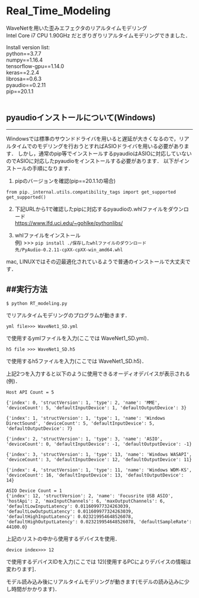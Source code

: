 # Real_Time_Modeling
WaveNetを用いた歪みエフェクタのリアルタイムモデリング <br>
Intel Core i7 CPU 1.90GHz だとぎりぎりリアルタイムモデリングできました． <br>

Install version list: <br>
python==3.7.7 <br>
numpy==1.16.4 <br>
tensorflow-gpu==1.14.0 <br>
keras==2.2.4 <br>
librosa==0.6.3 <br>
pyaudio==0.2.11 <br>
pip==20.1.1 <br><br>

## pyaudioインストールについて(Windows)<br>
---
Windowsでは標準のサウンドドライバを用いると遅延が大きくなるので，リアルタイムでのモデリングを行おうとすればASIOドライバを用いる必要があります．
しかし，通常のpip等でインストールするpyaudioはASIOに対応していないのでASIOに対応したpyaudioをインストールする必要があります．
以下がインストールの手順になります．<br>
1. pipのバージョンを確認(pip==20.1.1の場合)<br>
```
from pip._internal.utils.compatibility_tags import get_supported
get_supported()
```

2. 下記URLから1で確認したpipに対応するpyaudioの.whlファイルをダウンロード <br>
https://www.lfd.uci.edu/~gohlke/pythonlibs/ <br>

3. whlファイルをインストール <br>
例) >>> ```pip install ./保存したwhlファイルのダウンロード先/PyAudio‑0.2.11‑cpXX‑cpXX‑win_amd64.whl``` <br>

mac, LINUXではその辺最適化されているようで普通のインストールで大丈夫です．


##実行方法
---
```
$ python RT_modeling.py
```
でリアルタイムモデリングのプログラムが動きます．
```
yml file>>> WaveNet1_SD.yml
```
で使用するymlファイルを入力(ここでは WaveNet1_SD.yml)．
```
h5 file >>> WaveNet1_SD.h5
```
で使用するh5ファイルを入力(ここでは WaveNet1_SD.h5)．

上記2つを入力すると以下のように使用できるオーディオデバイスが表示される(例)．
```
Host API Count = 5

{'index': 0, 'structVersion': 1, 'type': 2, 'name': 'MME', 'deviceCount': 5, 'defaultInputDevice': 1, 'defaultOutputDevice': 3}

{'index': 1, 'structVersion': 1, 'type': 1, 'name': 'Windows DirectSound', 'deviceCount': 5, 'defaultInputDevice': 5, 'defaultOutputDevice': 7}

{'index': 2, 'structVersion': 1, 'type': 3, 'name': 'ASIO', 'deviceCount': 0, 'defaultInputDevice': -1, 'defaultOutputDevice': -1}

{'index': 3, 'structVersion': 1, 'type': 13, 'name': 'Windows WASAPI', 'deviceCount': 3, 'defaultInputDevice': 12, 'defaultOutputDevice': 11}

{'index': 4, 'structVersion': 1, 'type': 11, 'name': 'Windows WDM-KS', 'deviceCount': 16, 'defaultInputDevice': 13, 'defaultOutputDevice': 14}

ASIO Device Count = 1
{'index': 12, 'structVersion': 2, 'name': 'Focusrite USB ASIO', 'hostApi': 2, 'maxInputChannels': 6, 'maxOutputChannels': 6, 'defaultLowInputLatency': 0.011609977324263039, 'defaultLowOutputLatency': 0.011609977324263039, 'defaultHighInputLatency': 0.023219954648526078, 'defaultHighOutputLatency': 0.023219954648526078, 'defaultSampleRate': 44100.0}
```

上記のリストの中から使用するデバイスを使用．
```
device index>>> 12
```
で使用するデバイスIDを入力(ここでは 12)[使用するPCによりデバイスの情報は変わります]．

モデル読み込み後にリアルタイムモデリングが動きます(モデルの読み込みに少し時間がかかります)．
